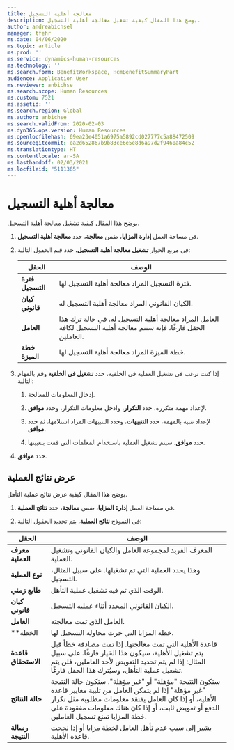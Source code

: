 ```yaml
---
title: معالجة أهلية التسجيل‬
description: يوضح هذا المقال كيفية تشغيل معالجة أهلية التسجيل.
author: andreabichsel
manager: tfehr
ms.date: 04/06/2020
ms.topic: article
ms.prod: ''
ms.service: dynamics-human-resources
ms.technology: ''
ms.search.form: BenefitWorkspace, HcmBenefitSummaryPart
audience: Application User
ms.reviewer: anbichse
ms.search.scope: Human Resources
ms.custom: 7521
ms.assetid: ''
ms.search.region: Global
ms.author: anbichse
ms.search.validFrom: 2020-02-03
ms.dyn365.ops.version: Human Resources
ms.openlocfilehash: 69ea23e4051a6975a5892cd027777c5a88472509
ms.sourcegitcommit: ea2d652867b9b83ce6e5e8d6a97d2f9460a84c52
ms.translationtype: HT
ms.contentlocale: ar-SA
ms.lasthandoff: 02/03/2021
ms.locfileid: "5111365"
---
```

# <a name="process-enrollment-eligibility"></a>معالجة أهلية التسجيل‬

يوضح هذا المقال كيفية تشغيل معالجة أهلية التسجيل.

1. في مساحة العمل **إدارة المزايا**، ضمن **معالجة**، حدد **معالجة أهلية التسجيل**.

2. في مربع الحوار **تشغيل معالجة أهلية التسجيل**، حدد قيم الحقول التالية:

   | الحقل | ‏‏الوصف |
   | --- | --- |
   | **فترة التسجيل** | فترة التسجيل المراد معالجة أهلية التسجيل لها. |
   | **كيان قانوني** | الكيان القانوني المراد معالجة أهلية التسجيل له. |
   | **العامل** | العامل المراد معالجة أهلية التسجيل له. في حالة ترك هذا الحقل فارغًا، فإنه ستتم معالجة أهلية التسجيل لكافة العاملين. |
   | **خطة الميزة** | خطة الميزة المراد معالجة أهلية التسجيل لها.

3. إذا كنت ترغب في تشغيل العملية في الخلفية، حدد **تشغيل في الخلفية** وقم بالمهام التالية:

   1. إدخال المعلومات للمعالجة.

   2. لإعداد مهمة متكررة، حدد **التكرار**، وادخل معلومات التكرار، وحدد **موافق**.

   3. لإعداد تنبيه بالمهمة، حدد **التنبيهات**، وحدد التنبيهات المراد استلامها، ثم حدد **موافق**.

   4. حدد **موافق**. سيتم تشغيل العملية باستخدام المعلمات التي قمت بتعيينها.

4. حدد **موافق**.

## <a name="view-process-results"></a>عرض نتائج العملية

يوضح هذا المقال كيفية عرض نتائج عملية التأهل.

1.  في مساحة العمل **إدارة المزايا**، ضمن **معالجة**، حدد **نتائج العملية**.

2.  في النموذج **نتائج العملية**، يتم تحديد الحقول التالية:

   | الحقل | ‏‏الوصف |
   | --- | --- |
   | **معرف العملية** | المعرف الفريد لمجموعة العامل والكيان القانوني وتشغيل العملية. |
   | **نوع العملية** | وهذا يحدد العملية التي تم تشغيلها. على سبيل المثال، التسجيل. |
   | **طابع زمني** | الوقت الذي تم فيه تشغيل عملية التأهل. |
   | **كيان قانوني** | الكيان القانوني المحدد أثناء عمليه التسجيل. |
   | **العامل** | العامل الذي تمت معالجته. |
   | **الخطة | خطة المزايا التي جرت محاولة التسجيل لها. |
   | **قاعدة الاستحقاق** | قاعدة الأهلية التي تمت معالجتها. إذا تمت مصادفة خطأ قبل يتم تشغيل الأهلية، سيكون هذا الخيار فارغًا. على سبيل المثال: إذا لم يتم تحديد التعويض لأحد العاملين، فلن يتم تشغيل عملية التأهل، وسيُترك هذا الحقل فارغًا. |
   | **حالة النتائج** | ستكون النتيجة "مؤهلة" أو "غير مؤهلة". ستكون حالة النتيجة "غير مؤهلة" إذا لم يتمكن العامل من تلبية معايير قاعدة الأهلية، أو إذا كان العامل يفتقد معلومات مطلوبة مثل تكرار الدفع أو تعويض ثابت، أو إذا كان هناك معلومات مفقودة على خطة المزايا تمنع تسجيل العاملين. |
   | **رسالة النتيجة** | يشير إلى سبب عدم تأهل العامل لخطة مزايا أو إذا نجحت قاعدة الأهلية. |

